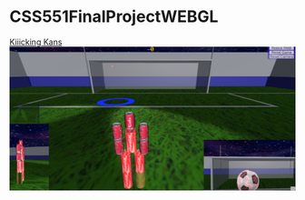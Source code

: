 # CSS551FinalProjectWEBGL

[Kiiicking Kans](https://6789123hao.github.io/CSS551FinalProjectWEBGL/)
<img src="https://github.com/6789123Hao/CSS551FinalProjectWEBGL/blob/main/ScreenShot1.jpg" />
